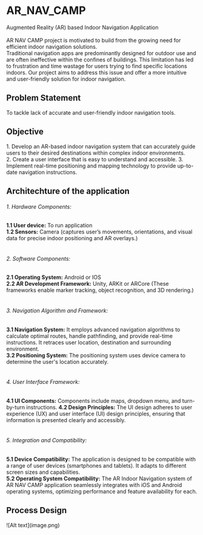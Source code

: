 # AR_NAV_CAMP
Augmented Reality (AR) based Indoor Navigation Application
<br><br>
AR NAV CAMP project is motivated to build from the growing need for efficient indoor navigation solutions.
<br>
Traditional navigation apps are predominantly designed for outdoor use and are often ineffective within the confines of buildings. This limitation has led to frustration and time wastage for users trying to find specific locations indoors. Our project aims to address this issue and offer a more intuitive and user-friendly solution for indoor navigation.
<br>

<h2>Problem Statement</h2>
To tackle lack of accurate and user-friendly indoor navigation tools.
<br>

<h2>Objective</h2>
1. Develop an AR-based indoor navigation system that can accurately guide users to their desired destinations within complex indoor environments.<br>
2. Create a user interface that is easy to understand and accessible.
3. Implement real-time positioning and mapping technology to provide up-to-date navigation instructions.
<br>

<h2>Architechture of the application</h2>
<h6>1. Hardware Components:</h6>
<b>1.1 User device:</b> To run application <br>
<b>1.2 Sensors:</b> Camera (captures user’s movements, orientations, and visual data for precise indoor positioning and AR overlays.)
<br><br>
<h6>2. Software Components:</h6>
<b>2.1 Operating System:</b> Android or IOS <br>
<b>2.2 AR Development Framework:</b> Unity, ARKit or ARCore (These frameworks enable marker tracking, object recognition, and 3D rendering.)
<br><br>
<h6>3. Navigation Algorithm and Framework:</h6>
<b>3.1 Navigation System:</b> It employs advanced navigation algorithms to calculate optimal routes, handle pathfinding, and provide real-time instructions. It retraces user location, destination and surrounding environment. <br>
<b>3.2 Positioning System:</b> The positioning system uses device camera to determine the user's location accurately.
<br><br>
<h6>4. User Interface Framework:</h6>
<b>4.1 UI Components:</b> Components include maps, dropdown menu, and turn-by-turn instructions.
<b>4.2 Design Principles:</b> The UI design adheres to user experience (UX) and user interface (UI) design principles, ensuring that information is presented clearly and accessibly.
<br><br>
<h6>5. Integration and Compatibility:</h6>
<b>5.1 Device Compatibility:</b> The application is designed to be compatible with a range of user devices (smartphones and tablets). It adapts to different screen sizes and capabilities. <br>
<b>5.2 Operating System Compatibility:</b> The AR Indoor Navigation system of AR NAV CAMP application seamlessly integrates with iOS and Android operating systems, optimizing performance and feature availability for each.
<br>

<h2>Process Design</h2>
![Alt text](image.png)
